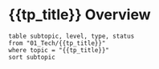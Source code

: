 # {{tp_title}} Overview

```dataview
table subtopic, level, type, status
from "01_Tech/{{tp_title}}"
where topic = "{{tp_title}}"
sort subtopic
```
